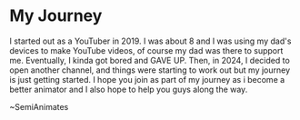 # My Journey

I started out as a YouTuber in 2019. I was about 8 and I was using my dad's devices to make YouTube videos, of course my dad was there to support me. Eventually, I kinda got bored and GAVE UP. Then, in 2024, I decided to open another channel, and things were starting to work out but my journey is just getting started. I hope you join as part of my journey as i become a better animator and I also hope to help you guys along the way.
 
 
 ~SemiAnimates
 
